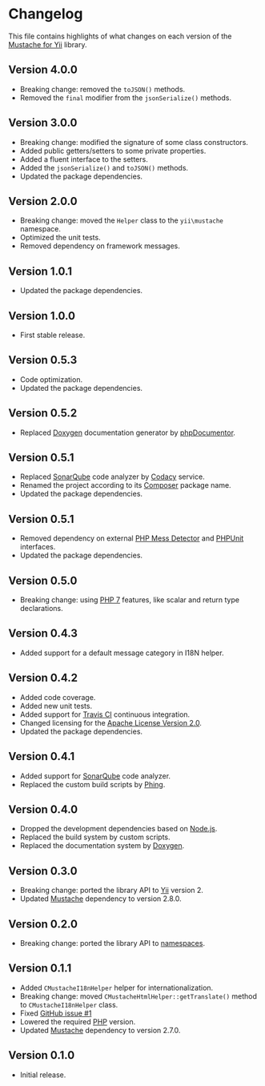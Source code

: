 # Changelog
This file contains highlights of what changes on each version of the [Mustache for Yii](https://github.com/cedx/yii2-mustache) library.

## Version 4.0.0
- Breaking change: removed the `toJSON()` methods.
- Removed the `final` modifier from the `jsonSerialize()` methods.

## Version 3.0.0
- Breaking change: modified the signature of some class constructors.
- Added public getters/setters to some private properties.
- Added a fluent interface to the setters.
- Added the `jsonSerialize()` and `toJSON()` methods.
- Updated the package dependencies.

## Version 2.0.0
- Breaking change: moved the `Helper` class to the `yii\mustache` namespace.
- Optimized the unit tests.
- Removed dependency on framework messages.

## Version 1.0.1
- Updated the package dependencies.

## Version 1.0.0
- First stable release.

## Version 0.5.3
- Code optimization.
- Updated the package dependencies.

## Version 0.5.2
- Replaced [Doxygen](http://www.doxygen.org) documentation generator by [phpDocumentor](https://www.phpdoc.org).

## Version 0.5.1
- Replaced [SonarQube](http://www.sonarqube.org) code analyzer by [Codacy](https://www.codacy.com) service.
- Renamed the project according to its [Composer](https://getcomposer.org) package name.
- Updated the package dependencies.

## Version 0.5.1
- Removed dependency on external [PHP Mess Detector](https://phpmd.org) and [PHPUnit](https://phpunit.de) interfaces.
- Updated the package dependencies.

## Version 0.5.0
- Breaking change: using [PHP 7](https://secure.php.net/manual/en/migration70.new-features.php) features, like scalar and return type declarations.

## Version 0.4.3
- Added support for a default message category in I18N helper.

## Version 0.4.2
- Added code coverage.
- Added new unit tests.
- Added support for [Travis CI](https://travis-ci.org) continuous integration.
- Changed licensing for the [Apache License Version 2.0](http://www.apache.org/licenses/LICENSE-2.0).
- Updated the package dependencies.

## Version 0.4.1
- Added support for [SonarQube](http://www.sonarqube.org) code analyzer.
- Replaced the custom build scripts by [Phing](https://www.phing.info).

## Version 0.4.0
- Dropped the development dependencies based on [Node.js](https://nodejs.org).
- Replaced the build system by custom scripts.
- Replaced the documentation system by [Doxygen](http://www.doxygen.org).

## Version 0.3.0
- Breaking change: ported the library API to [Yii](http://www.yiiframework.com) version 2.
- Updated [Mustache](https://github.com/bobthecow/mustache.php) dependency to version 2.8.0.

## Version 0.2.0
- Breaking change: ported the library API to [namespaces](https://secure.php.net/manual/en/language.namespaces.php).

## Version 0.1.1
- Added `CMustacheI18nHelper` helper for internationalization.
- Breaking change: moved `CMustacheHtmlHelper::getTranslate()` method to `CMustacheI18nHelper` class.
- Fixed [GitHub issue #1](https://github.com/cedx/yii2-mustache/issues/1)
- Lowered the required [PHP](https://secure.php.net) version.
- Updated [Mustache](https://github.com/bobthecow/mustache.php) dependency to version 2.7.0.

## Version 0.1.0
- Initial release.

